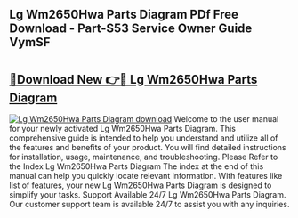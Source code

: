 ## Lg Wm2650Hwa Parts Diagram PDf Free Download - Part-S53 Service Owner Guide VymSF

# <h2><a href="http://dfun5g.blite.top/?on=Lg+Wm2650Hwa+Parts+Diagram">🔗Download New 👉🔴 Lg Wm2650Hwa Parts Diagram</a></h2>

[![Lg Wm2650Hwa Parts Diagram download](https://i.imgur.com/lujVjoI.png)](http://dfun5g.blite.top/?on=Lg+Wm2650Hwa+Parts+Diagram)
Welcome to the user manual for your newly activated Lg Wm2650Hwa Parts Diagram. This comprehensive guide is intended to help you understand and utilize all of the features and benefits of your product. You will find detailed instructions for installation, usage, maintenance, and troubleshooting. Please Refer to the Index Lg Wm2650Hwa Parts Diagram The index at the end of this manual can help you quickly locate relevant information. With features like list of features, your new Lg Wm2650Hwa Parts Diagram is designed to simplify your tasks. Support Available 24/7 Lg Wm2650Hwa Parts Diagram. Our customer support team is available 24/7 to assist you with any inquiries.
